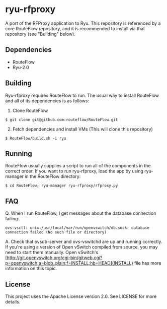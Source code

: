 ryu-rfproxy
===========

A port of the RFProxy application to Ryu. This repository is referenced by a
core RouteFlow repository, and it is recommended to install via that
repository (see "Building" below).

Dependencies
-----------

* RouteFlow
* Ryu-2.0

Building
--------

Ryu-rfproxy requires RouteFlow to run. The usual way to install RouteFlow and
all of its dependencies is as follows:

1) Clone RouteFlow

```$ git clone git@github.com:routeflow/RouteFlow.git```

2) Fetch dependencies and install VMs (This will clone this repository)

```$ RouteFlow/build.sh -i ryu```

Running
-------

RouteFlow usually supplies a script to run all of the components in the
correct order. If you want to run ryu-rfproxy, load the app by using
ryu-manager in the RouteFlow directory:

```$ cd RouteFlow; ryu-manager ryu-rfproxy/rfproxy.py```

FAQ
---

Q. When I run RouteFlow, I get messages about the database connection failing:

```ovs-vsctl: unix:/usr/local/var/run/openvswitch/db.sock: database connection failed (No such file or directory)```

A. Check that ovsdb-server and ovs-vswitchd are up and running correctly. If
you're using a version of Open vSwitch compiled from source, you may need to
start them manually. Open vSwitch's
[http://git.openvswitch.org/cgi-bin/gitweb.cgi?p=openvswitch;a=blob_plain;f=INSTALL;hb=HEAD](INSTALL)
file has more information on this topic.

License
-------

This project uses the Apache License version 2.0. See LICENSE for more details.
